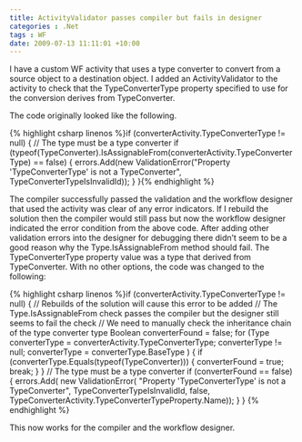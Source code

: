 ```yaml
---
title: ActivityValidator passes compiler but fails in designer
categories : .Net
tags : WF
date: 2009-07-13 11:11:01 +10:00
---
```


I have a custom WF activity that uses a type converter to convert from a source object to a destination object. I added an ActivityValidator to the activity to check that the TypeConverterType property specified to use for the conversion derives from TypeConverter. 

The code originally looked like the following.

{% highlight csharp linenos %}if (converterActivity.TypeConverterType != null) { // The type must be a type converter if (typeof(TypeConverter).IsAssignableFrom(converterActivity.TypeConverterType) == false) { errors.Add(new ValidationError("Property 'TypeConverterType' is not a TypeConverter", TypeConverterTypeIsInvalidId)); } }{% endhighlight %}

The compiler successfully passed the validation and the workflow designer that used the activity was clear of any error indicators. If I rebuild the solution then the compiler would still pass but now the workflow designer indicated the error condition from the above code. After adding other validation errors into the designer for debugging there didn’t seem to be a good reason why the Type.IsAssignableFrom method should fail. The TypeConverterType property value was a type that derived from TypeConverter. With no other options, the code was changed to the following:

{% highlight csharp linenos %}if (converterActivity.TypeConverterType != null) { // Rebuilds of the solution will cause this error to be added // The Type.IsAssignableFrom check passes the compiler but the designer still seems to fail the check // We need to manually check the inheritance chain of the type converter type Boolean converterFound = false; for (Type converterType = converterActivity.TypeConverterType; converterType != null; converterType = converterType.BaseType ) { if (converterType.Equals(typeof(TypeConverter))) { converterFound = true; break; } } // The type must be a type converter if (converterFound == false) { errors.Add( new ValidationError( "Property 'TypeConverterType' is not a TypeConverter", TypeConverterTypeIsInvalidId, false, TypeConverterActivity.TypeConverterTypeProperty.Name)); } } {% endhighlight %}

This now works for the compiler and the workflow designer.


